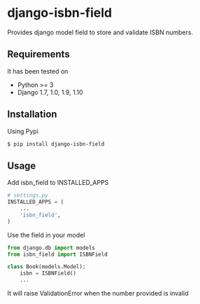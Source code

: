 # django-isbn-field

Provides django model field to store and validate ISBN numbers.

## Requirements

It has been tested on

* Python >= 3
* Django 1.7, 1.0, 1.9, 1.10

## Installation

Using Pypi

```bash
$ pip install django-isbn-field
```

## Usage 

Add isbn_field to INSTALLED_APPS

```python
# settings.py
INSTALLED_APPS = (
	...
	'isbn_field',
)
```

Use the field in your model

```python
from django.db import models
from isbn_field import ISBNField

class Book(models.Model):
	isbn = ISBNField()
	...
```

It will raise ValidationError when the number provided is invalid
